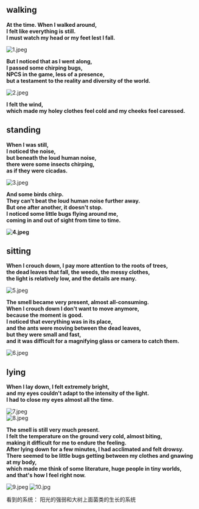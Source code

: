 ## walking

**At the time. When I walked around,   
I felt like everything is still.   
I must watch my head or my feet lest I fall.**  

![1.jpeg](https://github.com/xinxinwang233/wang-Xinyi-s-assignments/blob/main/04-exploration/1.jpeg)

**But I noticed that as I went along,   
I passed some chirping bugs,   
NPCS in the game, less of a presence,   
but a testament to the reality and diversity of the world.**  

![2.jpeg](https://github.com/xinxinwang233/wang-Xinyi-s-assignments/blob/main/04-exploration/2.jpeg)

**I felt the wind,   
which made my holey clothes feel cold and my cheeks feel caressed.**  

## standing
  
**When I was still,   
I noticed the noise,   
but beneath the loud human noise,   
there were some insects chirping,   
as if they were cicadas.**  

![3.jpeg](https://github.com/xinxinwang233/wang-Xinyi-s-assignments/blob/main/04-exploration/3.jpeg)  

**And some birds chirp.   
They can't beat the loud human noise further away.   
But one after another, it doesn't stop.   
I noticed some little bugs flying around me,   
coming in and out of sight from time to time.**

**![4.jpeg](https://github.com/xinxinwang233/wang-Xinyi-s-assignments/blob/main/04-exploration/4.jpeg)**

## sitting

**When I crouch down, I pay more attention to the roots of trees,    
the dead leaves that fall, the weeds, the messy clothes,   
the light is relatively low, and the details are many.**

![5.jpeg](https://github.com/xinxinwang233/wang-Xinyi-s-assignments/blob/main/04-exploration/5.jpeg)

**The smell became very present, almost all-consuming.   
When I crouch down I don't want to move anymore,   
because the moment is good.   
I noticed that everything was in its place,   
and the ants were moving between the dead leaves,   
but they were small and fast,   
and it was difficult for a magnifying glass or camera to catch them.**  

![6.jpeg](https://github.com/xinxinwang233/wang-Xinyi-s-assignments/blob/main/04-exploration/6.jpeg)  

## lying

**When I lay down, I felt extremely bright,   
and my eyes couldn't adapt to the intensity of the light.   
I had to close my eyes almost all the time.**  

![7.jpeg](https://github.com/xinxinwang233/wang-Xinyi-s-assignments/blob/main/04-exploration/7.jpeg)  
![8.jpeg](https://github.com/xinxinwang233/wang-Xinyi-s-assignments/blob/main/04-exploration/8.jpeg)  

**The smell is still very much present.   
I felt the temperature on the ground very cold, almost biting,   
making it difficult for me to endure the feeling.   
After lying down for a few minutes, I had acclimated and felt drowsy.   
There seemed to be little bugs getting between my clothes and gnawing at my body,   
which made me think of some literature, huge people in tiny worlds,   
and that's how I feel right now.**

![9.jpeg](https://github.com/xinxinwang233/wang-Xinyi-s-assignments/blob/main/04-exploration/9.jpeg)
![10.jpg](https://github.com/xinxinwang233/wang-Xinyi-s-assignments/blob/main/04-exploration/10.jpg)


看到的系统：
阳光的强弱和大树上面菌类的生长的系统


